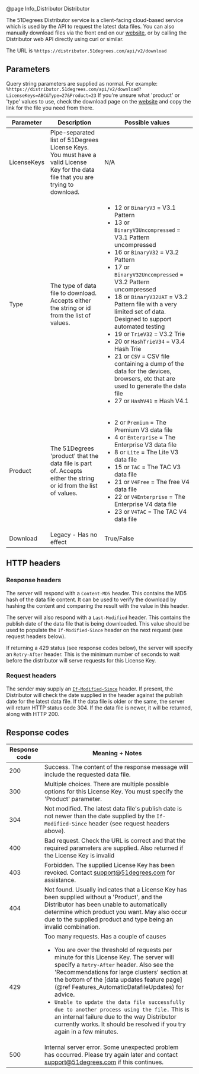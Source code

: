 @page Info_Distributor Distributor

The 51Degrees Distributor service is a client-facing cloud-based service which is used by the 
API to request the latest data files. You can also manually download files via the front end on
our [website](https://51degrees.com/developers/downloads/enhanced-device-data), or by calling the 
Distributor web API directly using curl or similar.

The URL is `%https://distributor.51degrees.com/api/v2/download`

## Parameters

Query string parameters are supplied as normal.
For example: `%https://distributor.51degrees.com/api/v2/download?LicenseKeys=ABC&Type=27&Product=23`
If you're unsure what 'product' or 'type' values to use, check the download page on the 
[website](https://51degrees.com/developers/downloads/enhanced-device-data) and copy the link
for the file you need from there.


| Parameter      | Description      | Possible values     |
|---|---|---|
| LicenseKeys    | Pipe-separated list of 51Degrees License Keys. You must have a valid License Key for the data file that you are trying to download. | N/A  |
| Type           | The type of data file to download. Accepts either the string or id from the list of values. | <ul><li>12 or `BinaryV3` = V3.1 Pattern</li><li>13 or `BinaryV3Uncompressed` = V3.1 Pattern uncompressed</li><li>16 or `BinaryV32` = V3.2 Pattern</li><li>17 or `BinaryV32Uncompressed` = V3.2 Pattern uncompressed</li><li>18 or `BinaryV32UAT` = V3.2 Pattern file with a very limited set of data. Designed to support automated testing</li><li>19 or `TrieV32` = V3.2 Trie</li><li>20 or `HashTrieV34` = V3.4 Hash Trie</li><li>21 or `CSV` = CSV file containing a dump of the data for the devices, browsers, etc that are used to generate the data file</li><li>27 or `HashV41` = Hash V4.1</li></ul> |
| Product        | The 51Degrees 'product' that the data file is part of. Accepts either the string or id from the list of values. | <ul><li>2 or `Premium` = The Premium V3 data file</li><li>4 or `Enterprise` = The Enterprise V3 data file</li><li>8 or `Lite` = The Lite V3 data file</li><li>15 or `TAC` = The TAC V3 data file</li><li>21 or `V4Free` = The free V4 data file</li><li>22 or `V4Enterprise` = The Enterprise V4 data file</li><li>23  or `V4TAC` = The TAC V4 data file</li></ul> |
| Download       | Legacy - Has no effect | True/False          |

## HTTP headers

### Response headers 

The server will respond with a `Content-MD5` header. This contains the MD5 hash of the data file content.
It can be used to verify the download by hashing the content and comparing the result with the value in this header.

The server will also respond with a `Last-Modified` header. This contains the publish date of the data file that is being downloaded.
This value should be used to populate the `If-Modified-Since` header on the next request (see request headers below).

If returning a 429 status (see response codes below), the server will specify an `Retry-After` header. This is the minimum number of seconds to wait before the distributor will serve requests for this License Key.

### Request headers

The sender may supply an [`If-Modified-Since`](https://developer.mozilla.org/en-US/docs/Web/HTTP/Headers/If-Modified-Since) header. If present, the Distributor will check the date supplied in the header against the publish date for the latest data file.
If the data file is older or the same, the server will return HTTP status code 304.
If the data file is newer, it will be returned, along with HTTP 200.

## Response codes

| Response code     | Meaning + Notes      |
|---|---|
| 200               | Success. The content of the response message will include the requested data file. |
| 300               | Multiple choices. There are multiple possible options for this License Key. You must specify the 'Product' parameter. |
| 304               | Not modified. The latest data file's publish date is not newer than the date supplied by the `If-Modified-Since` header (see request headers above). |
| 400               | Bad request. Check the URL is correct and that the required parameters are supplied. Also returned if the License Key is invalid |
| 403               | Forbidden. The supplied License Key has been revoked. Contact support@51degrees.com for assistance. |
| 404               | Not found. Usually indicates that a License Key has been supplied without a 'Product', and the Distributor has been unable to automatically determine which product you want. May also occur due to the supplied product and type being an invalid combination. | 
| 429               | Too many requests. Has a couple of causes <ul><li>You are over the threshold of requests per minute for this License Key. The server will specify a `Retry-After` header. Also see the 'Recommendations for large clusters' section at the bottom of the [data updates feature page](@ref Features_AutomaticDatafileUpdates) for advice.</li><li>`Unable to update the data file successfully due to another process using the file.` This is an internal failure due to the way Distributor currently works. It should be resolved if you try again in a few minutes.</li></ul> |
| 500               | Internal server error. Some unexpected problem has occurred. Please try again later and contact support@51degrees.com if this continues. |



